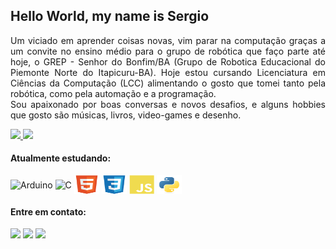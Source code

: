 ## Hello World, my name is Sergio

<p align= "justify">
  Um viciado em aprender coisas novas, vim parar na computação graças a um convite no ensino médio para o grupo de robótica que faço parte até hoje, o GREP - Senhor do Bonfim/BA (Grupo de Robotica Educacional do Piemonte Norte do Itapicuru-BA). Hoje estou cursando Licenciatura em Ciências da Computação (LCC) alimentando o gosto que tomei tanto pela robótica, como pela automação e a programação.
<br>Sou apaixonado por boas conversas e novos desafios, e alguns hobbies que gosto são músicas, livros, video-games e desenho.
</p>

<div>
  <a href="https://github.com/Sergio1102/Sergio1102">
    <img height="150cm" src="https://github-readme-stats.vercel.app/api?username=Sergio1102&show_icons=true&theme=merko">
    <img height="150cm" src="https://github-readme-stats.vercel.app/api/top-langs/?username=Sergio1102&layout=compact&langs_count=6&theme=merko">
  </a>
</div>

#### Atualmente estudando:

<div style="display: inline_block">
<img align="center" alt="Arduino" height="30" width="40" src="https://cdn.jsdelivr.net/gh/devicons/devicon@latest/icons/arduino/arduino-original-wordmark.svg">
<img align="center" alt="C" height="30" width="40" src="https://cdn.jsdelivr.net/gh/devicons/devicon@latest/icons/c/c-original.svg">
<img align="center" alt="HTML" height="30" width="40" src="https://raw.githubusercontent.com/devicons/devicon/master/icons/html5/html5-original.svg">
<img align="center" alt="CSS" height="30" width="40" src="https://raw.githubusercontent.com/devicons/devicon/master/icons/css3/css3-original.svg">
<img align="center" alt="Js" height="30" width="40" src="https://raw.githubusercontent.com/devicons/devicon/master/icons/javascript/javascript-plain.svg">
<img align="center" alt="Python" height="30" width="40" src="https://raw.githubusercontent.com/devicons/devicon/master/icons/python/python-original.svg">
</div>

#### Entre em contato:

<div>
<a href="https://instagram.com/ss_vinicius11/" target="_blank"><img src="https://img.shields.io/badge/-Instagram-%23E4405F?style=for-the-badge&logo=instagram&logoColor=white" target="_blank"></a>
<a href="https://discord.com/users/260547366635962378" target="_blank"><img src="https://img.shields.io/badge/Discord-7289DA?style=for-the-badge&logo=discord&logoColor=white" target="_blank"></a>
<a href = "mailto:sj.vinicius2003@gmail.com"><img src="https://img.shields.io/badge/-Gmail-%23333?style=for-the-badge&logo=gmail&logoColor=white" target="_blank"></a>
</div>

